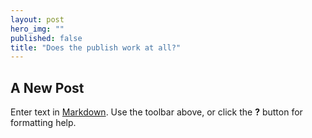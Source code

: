 ```yaml
---
layout: post
hero_img: ""
published: false
title: "Does the publish work at all?"
---
```


## A New Post

Enter text in [Markdown](http://daringfireball.net/projects/markdown/). Use the toolbar above, or click the **?** button for formatting help.
